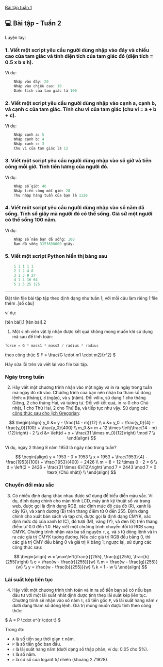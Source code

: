 [Bài tập tuần 1](../w1/w1_homework.md)
## 💻 Bài tập - Tuần 2

<!-- https://s.cafef.vn//Ajax/PageNew/News.ashx?Symbol=pnj&NewsType=0&PageIndex=1&PageSize=2020 -->

Luyện tay:

### 1. Viết một script yêu cầu người dùng nhập vào đáy và chiều cao của tam giác và tính diện tích của tam giác đó (diện tích = 0.5 x b x h).

Ví dụ:
```python
    Nhập vào đáy: 20
    Nhập vào chiều cao: 10
    Diện tích của tam giác là 100
```

### 2. Viết một script yêu cầu người dùng nhập vào cạnh a, cạnh b, và cạnh c của tam giác. Tính chu vi của tam giác (chu vi = a + b + c).

Ví dụ:
```python
    Nhập cạnh a: 5
    Nhập cạnh b: 4
    Nhập cạnh c: 3
    Chu vi của tam giác là 12
```

### 3. Viết một script yêu cầu người dùng nhập vào số giờ và tiền công mỗi giờ. Tính tiền lương của người đó.

Ví dụ:
```python
    Nhập số giờ: 40
    Nhập tiền công mỗi giờ: 28
    Thu nhập hàng tuần của bạn là 1120
```

### 4. Viết một script yêu cầu người dùng nhập vào số năm đã sống. Tính số giây mà người đó có thể sống. Giả sử một người có thể sống 100 năm.

Ví dụ:
```python
    Nhập số năm bạn đã sống: 100
    Bạn đã sống 3153600000 giây.
```

### 5. Viết một script Python hiển thị bảng sau

```python
    1 1 1 1 1
    2 1 2 4 8
    3 1 3 9 27
    4 1 4 16 64
    5 1 5 25 125
```

------------------------------

Đặt tên file bài tập tập theo định dạng như tuần 1, với mỗi câu làm riêng 1 file thêm .[số câu]

ví dụ:

[tên bài].1
[tên bài].2

1. Một sinh viên vật lý nhận được kết quả không mong muốn khi sử dụng mã sau để tính toán:

```python
force = G * mass1 * mass2 / radius * radius
```
theo công thức 
$
F = \frac{G \cdot m1 \cdot m2}{r^2}
$

Hãy sửa lỗi trên và viết lại vào file bài tập.

### Ngày trong tuần

2. Hãy viết một chương trình nhận vào một ngày và in ra ngày trong tuần mà ngày đó rơi vào. Chương trình của bạn nên nhận ba tham số dòng lệnh: `m` (tháng), `d` (ngày), và `y` (năm). Đối với `m`, sử dụng 1 cho tháng Giêng, 2 cho tháng Hai, và tương tự. Đối với kết quả, in ra 0 cho Chủ nhật, 1 cho Thứ Hai, 2 cho Thứ Ba, và tiếp tục như vậy. Sử dụng các [công thức sau cho lịch Gregorian](https://www.tondering.dk/claus/cal/julperiod.php):


$$
\begin{align}
 y_0 &= y - \frac{14 - m}{12} \\
x &= y_0 + \frac{y_0}{4} - \frac{y_0}{100} + \frac{y_0}{400} \\
m_0 &= m + 12 \times \left(\frac{14 - m}{12}\right) - 2 \\
d &= \left(d + x + \frac{31 \times m_0}{12}\right) \mod 7 \\
\end{align}
$$

Ví dụ, ngày 2 tháng 8 năm 1953 là ngày nào trong tuần?

$$
\begin{align}
y = 1953 - 0 = 1953 \\
x = 1953 + \frac{1953}{4} - \frac{1953}{100} + \frac{1953}{400} = 2426 \\
m = 8 + 12 \times 0 - 2 = 6 \\
d = \left(2 + 2426 + \frac{31 \times 6}{12}\right) \mod 7 = 2443 \mod 7 = 0 \text{ (Chủ nhật)} \\
\end{align}
$$


### Chuyển đổi màu sắc

3. Có nhiều định dạng khác nhau được sử dụng để biểu diễn màu sắc. Ví dụ, định dạng chính cho màn hình LCD, máy ảnh kỹ thuật số và trang web, được gọi là định dạng RGB, xác định mức độ của đỏ (R), xanh lá cây (G), và xanh dương (B) trên thang điểm từ 0 đến 255. Định dạng chính cho xuất bản sách và tạp chí, được gọi là định dạng CMYK, xác định mức độ của xanh lơ (C), đỏ tươi (M), vàng (Y), và đen (K) trên thang điểm từ 0.0 đến 1.0. Hãy viết một chương trình chuyển đổi từ RGB sang CMYK. Chương trình nhận vào ba số nguyên `r`, `g`, và `b` từ dòng lệnh và in ra các giá trị CMYK tương đương. Nếu các giá trị RGB đều bằng 0, thì các giá trị CMY đều bằng 0 và giá trị K bằng 1; ngược lại, sử dụng các công thức sau:

$$
\begin{align}
w = \max\left(\frac{r}{255}, \frac{g}{255}, \frac{b}{255}\right) \\
c = \frac{w - \frac{r}{255}}{w} \\
m = \frac{w - \frac{g}{255}}{w} \\
y = \frac{w - \frac{b}{255}}{w} \\
k = 1 - w \\
\end{align}
$$


### Lãi suất kép liên tục

4. Hãy viết một chương trình tính toán và in ra số tiền bạn sẽ có nếu bạn đầu tư với một lãi suất nhất định được tính theo lãi suất kép liên tục. Chương trình sẽ nhận vào số năm `t`, số tiền gốc `P`, và lãi suất hàng năm `r` dưới dạng tham số dòng lệnh. Giá trị mong muốn được tính theo công thức:

$
A = P \cdot e^{r \cdot t}
$

Trong đó:
- `A` là số tiền sau thời gian `t` năm.
- `P` là số tiền gốc ban đầu.
- `r` là lãi suất hàng năm (dưới dạng số thập phân, ví dụ: 0.05 cho 5%).
- `t` là số năm.
- `e` là cơ số của logarit tự nhiên (khoảng 2.71828).